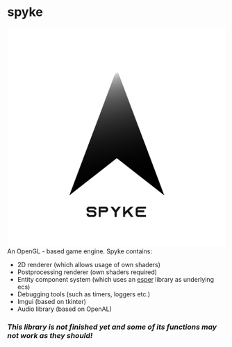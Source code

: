 # spyke
![logo](https://github.com/m4reQ/sPYke/blob/master/branding/spykeLogo.png?raw=true "spyke logo")
An OpenGL - based game engine. Spyke contains:
* 2D renderer (which allows usage of own shaders)
* Postprocessing renderer (own shaders required)
* Entity component system (which uses an [esper](https://github.com/benmoran56/esper) library as underlying ecs)
* Debugging tools (such as timers, loggers etc.)
* Imgui (based on tkinter)
* Audio library (based on OpenAL)

### _This library is not finished yet and some of its functions may not work as they should!_

